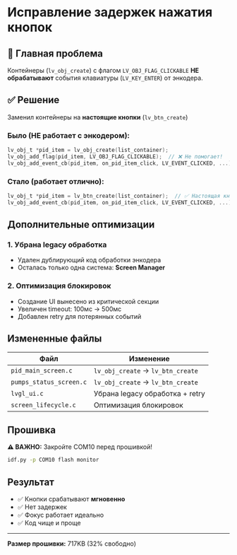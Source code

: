 # Исправление задержек нажатия кнопок

## 🎯 Главная проблема
Контейнеры (`lv_obj_create`) с флагом `LV_OBJ_FLAG_CLICKABLE` **НЕ обрабатывают** события клавиатуры (`LV_KEY_ENTER`) от энкодера.

## ✅ Решение
Заменил контейнеры на **настоящие кнопки** (`lv_btn_create`)

### Было (НЕ работает с энкодером):
```c
lv_obj_t *pid_item = lv_obj_create(list_container);
lv_obj_add_flag(pid_item, LV_OBJ_FLAG_CLICKABLE);  // ❌ Не помогает!
lv_obj_add_event_cb(pid_item, on_pid_item_click, LV_EVENT_CLICKED, ...);
```

### Стало (работает отлично):
```c
lv_obj_t *pid_item = lv_btn_create(list_container);  // ✅ Настоящая кнопка
lv_obj_add_event_cb(pid_item, on_pid_item_click, LV_EVENT_CLICKED, ...);
```

## Дополнительные оптимизации

### 1. Убрана legacy обработка
- Удален дублирующий код обработки энкодера
- Осталась только одна система: **Screen Manager**

### 2. Оптимизация блокировок
- Создание UI вынесено из критической секции
- Увеличен timeout: 100мс → 500мс
- Добавлен retry для потерянных событий

## Измененные файлы

| Файл | Изменение |
|------|-----------|
| `pid_main_screen.c` | `lv_obj_create` → `lv_btn_create` |
| `pumps_status_screen.c` | `lv_obj_create` → `lv_btn_create` |
| `lvgl_ui.c` | Убрана legacy обработка + retry |
| `screen_lifecycle.c` | Оптимизация блокировок |

## Прошивка

**⚠️ ВАЖНО:** Закройте COM10 перед прошивкой!

```cmd
idf.py -p COM10 flash monitor
```

## Результат
- ✅ Кнопки срабатывают **мгновенно**
- ✅ Нет задержек
- ✅ Фокус работает идеально
- ✅ Код чище и проще

---
**Размер прошивки:** 717KB (32% свободно)





